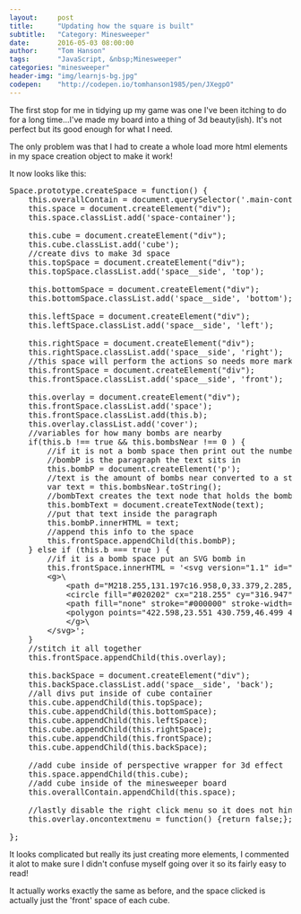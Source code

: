 ```yaml
---
layout:     post
title:      "Updating how the square is built"
subtitle:   "Category: Minesweeper"
date:       2016-05-03 08:00:00
author:     "Tom Hanson"
tags:       "JavaScript, &nbsp;Minesweeper"
categories: "minesweeper"
header-img: "img/learnjs-bg.jpg"
codepen:    "http://codepen.io/tomhanson1985/pen/JXegpO"
---
```


The first stop for me in tidying up my game was one I've been itching to do for a long time...I've made my board into a thing of 3d beauty(ish). 
It's not perfect but its good enough for what I need.

The only problem was that I had to create a whole load more html elements in my space creation object to make it work!

It now looks like this:

<pre>Space.prototype.createSpace = function() {
    this.overallContain = document.querySelector('.main-contain');
    this.space = document.createElement("div");
    this.space.classList.add('space-container');

    this.cube = document.createElement("div");
    this.cube.classList.add('cube');
    //create divs to make 3d space
    this.topSpace = document.createElement("div");
    this.topSpace.classList.add('space__side', 'top');

    this.bottomSpace = document.createElement("div");
    this.bottomSpace.classList.add('space__side', 'bottom');

    this.leftSpace = document.createElement("div");
    this.leftSpace.classList.add('space__side', 'left');

    this.rightSpace = document.createElement("div");
    this.rightSpace.classList.add('space__side', 'right');
    //this space will perform the actions so needs more markup added.
    this.frontSpace = document.createElement("div");
    this.frontSpace.classList.add('space__side', 'front');

    this.overlay = document.createElement("div");
    this.frontSpace.classList.add('space');
    this.frontSpace.classList.add(this.b);
    this.overlay.classList.add('cover');
    //variables for how many bombs are nearby
    if(this.b !== true &amp;&amp; this.bombsNear !== 0 ) {
        //if it is not a bomb space then print out the number of bombs around that space
        //bombP is the paragraph the text sits in
        this.bombP = document.createElement('p');
        //text is the amount of bombs near converted to a string
        var text = this.bombsNear.toString();
        //bombText creates the text node that holds the bomb number string
        this.bombText = document.createTextNode(text);
        //put that text inside the paragraph
        this.bombP.innerHTML = text;
        //append this info to the space
        this.frontSpace.appendChild(this.bombP);
    } else if (this.b === true ) {
        //if it is a bomb space put an SVG bomb in
        this.frontSpace.innerHTML = '&lt;svg version="1.1" id="Layer_1" xmlns="http://www.w3.org/2000/svg" x="0px" y="0px" width="512px" height="512px" viewBox="0 0 512 512" enable-background="new 0 0 512 512" xml:space="preserve"&gt;\
        &lt;g&gt;\
            &lt;path d="M218.255,131.197c16.958,0,33.379,2.285,48.987,6.542V91.448h-92.995v45.008 C188.357,133.027,203.091,131.197,218.255,131.197z"/&gt;\
            &lt;circle fill="#020202" cx="218.255" cy="316.947" r="171.502"/&gt;\
            &lt;path fill="none" stroke="#000000" stroke-width="10" stroke-miterlimit="10" d="M218.255,108.849c0,0-6.776-113.407,92.398-60 c79.104,42.599,117,17,117,17"/&gt;\
            &lt;polygon points="422.598,23.551 430.759,46.499 452.756,36.042 442.3,58.04 465.247,66.2 442.3,74.36 452.756,96.358 430.759,85.901 422.598,108.849 414.438,85.901 392.441,96.358 402.897,74.36 379.948,66.2 402.897,58.04 392.441,36.042 414.438,46.499  "/&gt;\
            &lt;/g&gt;\
        &lt;/svg&gt;';
    }
    //stitch it all together
    this.frontSpace.appendChild(this.overlay);

    this.backSpace = document.createElement("div");
    this.backSpace.classList.add('space__side', 'back');
    //all divs put inside of cube container
    this.cube.appendChild(this.topSpace);
    this.cube.appendChild(this.bottomSpace);
    this.cube.appendChild(this.leftSpace);
    this.cube.appendChild(this.rightSpace);
    this.cube.appendChild(this.frontSpace);
    this.cube.appendChild(this.backSpace);

    //add cube inside of perspective wrapper for 3d effect
    this.space.appendChild(this.cube);
    //add cube inside of the minesweeper board
    this.overallContain.appendChild(this.space);
       
    //lastly disable the right click menu so it does not hinder game play.
    this.overlay.oncontextmenu = function() {return false;};

};</pre>
It looks complicated but really its just creating more elements, I commented it alot to make sure I didn't confuse myself going over it so its fairly easy to read!

It actually works exactly the same as before, and the space clicked is actually just the 'front' space of each cube.